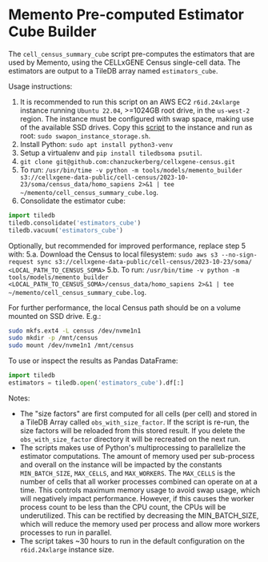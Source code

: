 # Memento Pre-computed Estimator Cube Builder

The `cell_census_summary_cube` script pre-computes the estimators that are used by Memento, using the CELLxGENE Census
single-cell data. The estimators are output to a TileDB array named `estimators_cube`.

Usage instructions:

1. It is recommended to run this script on an AWS EC2 `r6id.24xlarge` instance running `Ubuntu 22.04`, >=1024GB root drive, in the `us-west-2` region. The instance must be configured with swap space, making use of the available SSD drives. Copy this [script](https://github.com/chanzuckerberg/cellxgene-census/blob/d9bd1eb4a3e14974a0e7d9c23fb8368e79b92c2d/tools/scripts/aws/swapon_instance_storage.sh) to the instance and run as root: `sudo swapon_instance_storage.sh`.
2. Install Python: `sudo apt install python3-venv`
3. Setup a virtualenv and `pip install tiledbsoma psutil`.
4. `git clone git@github.com:chanzuckerberg/cellxgene-census.git`
5. To run: `/usr/bin/time -v python -m tools/models/memento_builder s3://cellxgene-data-public/cell-census/2023-10-23/soma/census_data/homo_sapiens 2>&1 | tee ~/memento/cell_census_summary_cube.log`.
6. Consolidate the estimator cube:

```python
import tiledb
tiledb.consolidate('estimators_cube')
tiledb.vacuum('estimators_cube')
```

Optionally, but recommended for improved performance, replace step 5 with:
5.a. Download the Census to local filesystem: `sudo aws s3 --no-sign-request sync s3://cellxgene-data-public/cell-census/2023-10-23/soma/ <LOCAL_PATH_TO_CENSUS_SOMA>`
5.b. To run: `/usr/bin/time -v python -m tools/models/memento_builder <LOCAL_PATH_TO_CENSUS_SOMA>/census_data/homo_sapiens 2>&1 | tee ~/memento/cell_census_summary_cube.log`.

For further performance, the local Census path should be on a volume mounted on SSD drive. E.g.:

```sh
sudo mkfs.ext4 -L census /dev/nvme1n1
sudo mkdir -p /mnt/census
sudo mount /dev/nvme1n1 /mnt/census
```

To use or inspect the results as Pandas DataFrame:

```python
import tiledb
estimators = tiledb.open('estimators_cube').df[:]
```

Notes:

* The "size factors" are first computed for all cells (per cell) and stored in a TileDB Array called `obs_with_size_factor`. If the script is re-run, the size factors will be reloaded from this stored result. If you delete the `obs_with_size_factor` directory it will be recreated on the next run.
* The scripts makes use of Python's multiprocessing to parallelize the estimator computations. The amount of memory used per sub-process and overall on the instance will be impacted by the constants `MIN_BATCH_SIZE`, `MAX_CELLS`, and `MAX_WORKERS`. The `MAX_CELLS` is the number of cells that all worker processes combined can operate on at a time. This controls maximum memory usage to avoid swap usage, which will negatively impact performance. However, if this causes the worker process count to be less than the CPU count, the CPUs will be underutilized. This can be rectified by decreasing the MIN_BATCH_SIZE, which will reduce the memory used per process and allow more workers processes to run in parallel.
* The script takes ~30 hours to run in the default configuration on the `r6id.24xlarge` instance size.
